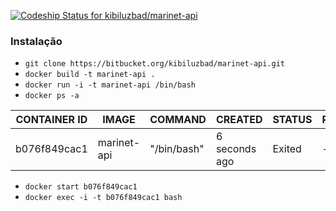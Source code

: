 [ ![Codeship Status for kibiluzbad/marinet-api](https://www.codeship.io/projects/3afcfab0-1b1d-0132-6dcc-6652309011f6/status)](https://www.codeship.io/projects/34843)


### Instalação

 * `git clone https://bitbucket.org/kibiluzbad/marinet-api.git`
 * `docker build -t marinet-api .`
 * `docker run -i -t marinet-api /bin/bash`
 * `docker ps -a`
 
| CONTAINER ID | IMAGE       | COMMAND     | CREATED       | STATUS | PORTS | NAMES |
|--------------|-------------|-------------|---------------|--------|-------|-------|
| b076f849cac1 | marinet-api | "/bin/bash" | 6 seconds ago | Exited |  --   |  --   |
 
 * `docker start b076f849cac1`
 * `docker exec -i -t b076f849cac1 bash`